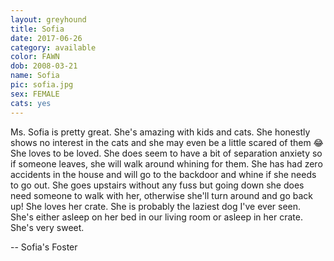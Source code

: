 ```yaml
---
layout: greyhound
title: Sofia
date: 2017-06-26
category: available
color: FAWN
dob: 2008-03-21
name: Sofia
pic: sofia.jpg
sex: FEMALE
cats: yes
---
```


Ms. Sofia is pretty great. She's amazing with kids and cats. She honestly shows no interest in the cats and she may even be a little scared of them 😂 She loves to be loved. She does seem to have a bit of separation anxiety so if someone leaves, she will walk around whining for them. She has had zero accidents in the house and will go to the backdoor and whine if she needs to go out. She goes upstairs without any fuss but going down she does need someone to walk with her, otherwise she'll turn around and go back up! She loves her crate. She is probably the laziest dog I've ever seen. She's either asleep on her bed in our living room or asleep in her crate. She's very sweet.

-- Sofia's Foster
